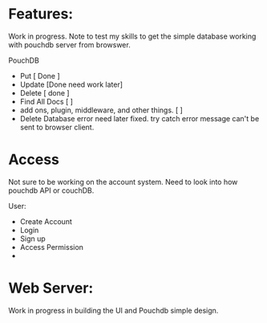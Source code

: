 # Features:
  Work in progress. Note to test my skills to get the simple database working with pouchdb server from browswer.

PouchDB
 * Put [ Done ]
 * Update [Done need work later]
 * Delete [ done ]
 * Find All Docs [ ]
 * add ons, plugin, middleware, and other things. [ ]
 * Delete Database error need later fixed. try catch error message can't be sent to browser client.

# Access
  Not sure to be working on the account system. Need to look into how pouchdb API or couchDB.

User:
 * Create Account
 * Login
 * Sign up
 * Access Permission
 * 

# Web Server:
  Work in progress in building the UI and Pouchdb simple design.